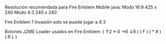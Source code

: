 Resolución recomendada para
Fire Emblem Mobile java:
Modo 16:9 425 x 240
Modo 4:3  240 x 240

Fire Emblem 1 Invasión solo se puede jugar a 4:3

Botones J2ME Loader usados en Fire Emblem:
( ↑2 ←4 →6 ↓8 ) ( F ) ( * # ) ( R L )
